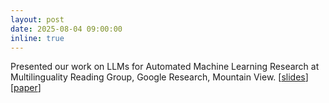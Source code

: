 ```yaml
---
layout: post
date: 2025-08-04 09:00:00
inline: true
---
```


Presented our work on LLMs for Automated Machine Learning Research at Multilinguality Reading Group, Google Research, Mountain View. \[[slides](https://docs.google.com/presentation/d/1KpMVUiUnR7GUOA7W204V-QwD8ZwBiXzg/edit?slide=id.p1#slide=id.p1)\] \[[paper](https://openreview.net/pdf?id=ryTr83DxRq)\]